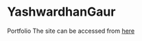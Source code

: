 # YashwardhanGaur
Portfolio
The site can be accessed from [here](https://ywg12.github.io/YashwardhanGaur/)
